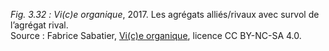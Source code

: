 *Fig. 3.32 :* *Vi(c)e organique*, 2017. Les agrégats alliés/rivaux avec survol de l’agrégat rival.  
Source : Fabrice Sabatier, [Vi(c)e organique](https://www.viceorganique.com), licence CC BY-NC-SA 4.0.
